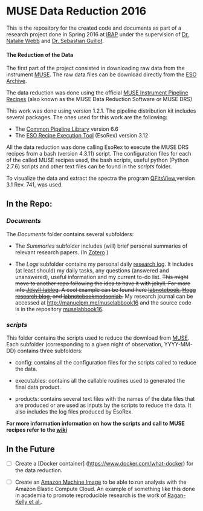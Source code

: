 # MUSE Data Reduction 2016

This is the repository for the created code and documents as part of a research project done in Spring 2016 at [IRAP](http://www.irap.omp.eu/en) under the supervision of [Dr. Natalie Webb](http://userpages.irap.omp.eu/~nwebb/) and [Dr. Sebastian Guillot](http://www.astro.puc.cl/~sguillot/).

####  The Reduction of the Data

The first part of the project consisted in downloading raw data from the instrument [MUSE](https://www.eso.org/sci/facilities/develop/instruments/muse.html). The raw data files can be download directly from the [ESO Archive](http://archive.eso.org/cms/eso-data.html).  

The data reduction was done using the official [MUSE Instrument Pipeline Recipes]((https://www.eso.org/sci/software/pipelines/muse/muse-pipe-recipes.html). ) (also known as the MUSE Data Reduction Software or MUSE DRS)

This work was done using version 1.2.1. The pipeline distribution kit includes several packages. The ones used for this work are the following:

-  The [Common Pipeline Library](http://www.eso.org/sci/software/cpl/download.html) version 6.6
-  The [ESO Recipe Execution Tool](http://www.eso.org/sci/software/cpl/esorex.html) (EsoRex) version 3.12 

All the data reduction was done calling EsoRex to execute the MUSE DRS recipes from a bash (version 4.3.11) script.  The configuration files for each of the called MUSE recipes used, the bash scripts, useful python (Python 2.7.6) scripts and other text files can be found in the *scripts* folder. 

To visualize the data and extract the spectra the program [QFitsView](http://www.mpe.mpg.de/~ott/QFitsView/),version 3.1 Rev. 741, was used.

## In the Repo:

### *Documents*

The *Documents* folder contains several subfolders:

- The *Summaries* subfolder includes (will) brief personal summaries of relevant research papers. (In [Zotero](https://www.zotero.org/manuelmarcano22/items/collectionKey/ABUIC59V) )

- The *Logs* subfolder contains my personal daily [research log](Documents/Logs/WorkLog/worklog.md).  It includes (at least should)  my daily tasks, any questions (answered and unanswered), useful information and my current to-do list. ~~This might move to another repo following the idea to have it with jekyll. For more info [Jekyll-lablog](https://github.com/fdschneider/jekyll-lablog). A cool example can be found here [labnotebook](https://github.com/cboettig/labnotebook), [Hogg research blog](http://hoggresearch.blogspot.fr/), and [labnotebookmadsenlab](http://notebook.madsenlab.org/labnotebook.html).~~ My research journal can be accessed at http://manuelpm.me/muselabbook16 and the source code is in the repository [muselabbook16](https://github.com/manuelmarcano22/muselabbook16).

### *scripts*

This folder contains the scripts used to reduce the download from [MUSE](https://www.eso.org/sci/facilities/develop/instruments/muse.html). Each subfolder (corresponding to a given night of observation, YYYY-MM-DD)  contains three subfolders:

-  config: contains all the configuration files for the scripts called to reduce the data.

-  executables: contains all the callable routines used to generated the final data product.

-  products:  contains several text files with the names of the data files that are produced or are used as inputs by the scripts to reduce the data. It also includes the log files produced by EsoRex. 

**For more information information on how the scripts and call to MUSE recipes refer to the [wiki](https://github.com/manuelmarcano22/muse2016/wiki)**

## In the Future

- [ ] Create a [Docker container] (https://www.docker.com/what-docker) for the data reduction.
- [ ] Create an [Amazon Machine Image](http://docs.aws.amazon.com/AWSEC2/latest/UserGuide/AMIs.html) to be able to run analysis with the Amazon Elastic Compute Cloud. An example of something like this done in academia to promote reproducible research is the work of [Ragan-Kelly et al.][@cloudbio].


[@cloudbio]: http://www.ncbi.nlm.nih.gov/pmc/articles/PMC3578576/ "Ragan-Kelley B, Walters WA, McDonald D, Riley J, Granger BE, Gonzalez A, et al. Collaborative cloud-enabled tools allow rapid, reproducible biological insights. ISME J [Internet]. 2013 Mar [cited 2016 Feb 26];7(3):461–4. Available from: http://www.ncbi.nlm.nih.gov/pmc/articles/PMC3578576/"
